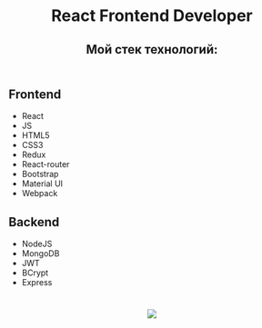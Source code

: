 # <div align="center">React Frontend Developer</div>

##  <div align="center">Мой стек технологий:</div> <br/>
## Frontend <br/> 
  <ul><li>React</li>
  <li>JS</li>
  <li>HTML5</li>
  <li>CSS3</li>
  <li>Redux</li>
  <li>React-router</li>
  <li>Bootstrap</li>
  <li>Material UI</li>
    <li>Webpack</li></ul>
 
## Backend <br/>
  <ul><li>NodeJS</li>
  <li>MongoDB</li>
  <li>JWT</li>
  <li>BCrypt</li>
  <li>Express</li></ul></div>



# <div align="center">![](https://github-readme-stats.vercel.app/api/top-langs/?username=zxcviolence&theme=dark&hide_border=true&include_all_commits=false&count_private=false&layout=compact)</div>


